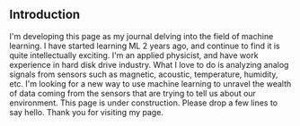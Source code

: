 ## Introduction
I'm developing this page as my journal delving into the field of machine learning.  I have started learning ML 2 years ago, and continue to find it is quite intellectually exciting.
I'm an applied physicist, and have work experience in hard disk drive industry.  What I love to do is analyzing analog signals from sensors such as magnetic, acoustic, temperature, humidity, etc.  I'm looking for a new way to use machine learning to unravel the wealth of data coming from the sensors that are trying to tell us about our environment.
This page is under construction.  Please drop a few lines to say hello.  Thank you for visiting my page.
